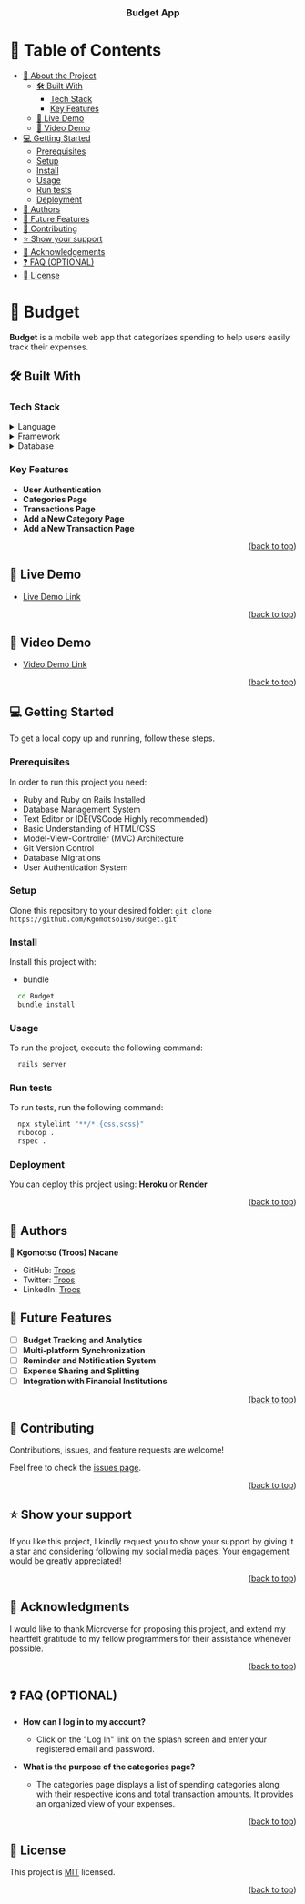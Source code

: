 <a name="readme-top"></a>

<div align="center">
  <h3><b>Budget App</b></h3>
</div>

# 📗 Table of Contents

- [📖 About the Project](#about-project)
  - [🛠 Built With](#built-with)
    - [Tech Stack](#tech-stack)
    - [Key Features](#key-features)
  - [🚀 Live Demo](#live-demo)
  - [🎥 Video Demo](#video-demo)
- [💻 Getting Started](#getting-started)
  - [Prerequisites](#prerequisites)
  - [Setup](#setup)
  - [Install](#install)
  - [Usage](#usage)
  - [Run tests](#run-tests)
  - [Deployment](#deployment)
- [👥 Authors](#authors)
- [🔭 Future Features](#future-features)
- [🤝 Contributing](#contributing)
- [⭐️ Show your support](#support)
- [🙏 Acknowledgements](#acknowledgements)
- [❓ FAQ (OPTIONAL)](#faq)
- [📝 License](#license)

# 📖 Budget <a name="about-project"></a>

**Budget** is a mobile web app that categorizes spending to help users easily track their expenses.

## 🛠 Built With <a name="built-with"></a>

### Tech Stack <a name="tech-stack"></a>

<details>
  <summary>Language</summary>
  <ul>
    <li><a href="https://www.codecademy.com/learn/learn-ruby">Ruby</a></li>
  </ul>
</details>

<details>
  <summary>Framework</summary>
  <ul>
    <li><a href="https://rubyonrails.org/">Ruby on Rails(RoR)</a></li>
  </ul>
</details>

<details>
<summary>Database</summary>
  <ul>
    <li><a href="https://www.postgresql.org/">PostgreSQL</a></li>
  </ul>
</details>

### Key Features <a name="key-features"></a>

- **User Authentication**
- **Categories Page**
- **Transactions Page**
- **Add a New Category Page**
- **Add a New Transaction Page**

<p align="right">(<a href="#readme-top">back to top</a>)</p>

## 🚀 Live Demo <a name="live-demo"></a>

- [Live Demo Link](https://budget-app-d2td.onrender.com)

<p align="right">(<a href="#readme-top">back to top</a>)</p>

## 🎥 Video Demo<a name="video-demo"></a>

- [Video Demo Link](https://drive.google.com/file/d/1SAb2R4KvhCkoPkM9eGz5ZdYJhtqQySjR/view?usp=sharing)

<p align="right">(<a href="#readme-top">back to top</a>)</p>

## 💻 Getting Started <a name="getting-started"></a>

To get a local copy up and running, follow these steps.

### Prerequisites

In order to run this project you need:

- Ruby and Ruby on Rails Installed
- Database Management System
- Text Editor or IDE(VSCode Highly recommended)
- Basic Understanding of HTML/CSS
- Model-View-Controller (MVC) Architecture
- Git Version Control
- Database Migrations
- User Authentication System

### Setup

Clone this repository to your desired folder:
`git clone https://github.com/Kgomotso196/Budget.git`
### Install

Install this project with:
- bundle

```sh
  cd Budget
  bundle install
```

### Usage

To run the project, execute the following command:

```sh
  rails server
```

### Run tests

To run tests, run the following command:

```sh
  npx stylelint "**/*.{css,scss}"
  rubocop .
  rspec .
```

### Deployment

You can deploy this project using: **Heroku** or **Render**

<p align="right">(<a href="#readme-top">back to top</a>)</p>

## 👥 Authors <a name="authors"></a>

👤 **Kgomotso (Troos) Nacane**

- GitHub: [Troos](https://github.com/Kgomotso196)
- Twitter: [Troos](https://twitter.com/t_r_o_o_s)
- LinkedIn: [Troos](https://linkedin.com/in/kgomotso-nacane)

## 🔭 Future Features <a name="future-features"></a>

- [ ] **Budget Tracking and Analytics**
- [ ] **Multi-platform Synchronization**
- [ ] **Reminder and Notification System**
- [ ] **Expense Sharing and Splitting**
- [ ] **Integration with Financial Institutions**

<p align="right">(<a href="#readme-top">back to top</a>)</p>

## 🤝 Contributing <a name="contributing"></a>

Contributions, issues, and feature requests are welcome!

Feel free to check the [issues page](../../issues/).

<p align="right">(<a href="#readme-top">back to top</a>)</p>

## ⭐️ Show your support <a name="support"></a>

If you like this project, I kindly request you to show your support by giving it a star and considering following my social media pages. Your engagement would be greatly appreciated!

<p align="right">(<a href="#readme-top">back to top</a>)</p>

## 🙏 Acknowledgments <a name="acknowledgements"></a>

I would like to thank Microverse for proposing this project, and extend my heartfelt gratitude to my fellow programmers for their assistance whenever possible.

<p align="right">(<a href="#readme-top">back to top</a>)</p>

## ❓ FAQ (OPTIONAL) <a name="faq"></a>

- **How can I log in to my account?**

  - Click on the "Log In" link on the splash screen and enter your registered email and password.

- **What is the purpose of the categories page?**

  - The categories page displays a list of spending categories along with their respective icons and total transaction amounts. It provides an organized view of your expenses.

<p align="right">(<a href="#readme-top">back to top</a>)</p>

## 📝 License <a name="license"></a>

This project is [MIT](./MIT.md) licensed.

<p align="right">(<a href="#readme-top">back to top</a>)</p>
